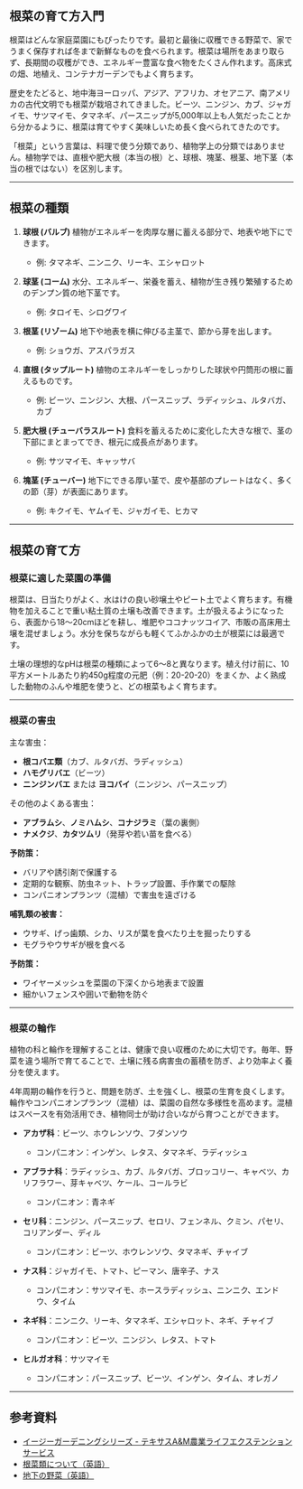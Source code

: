 ## 根菜の育て方入門

根菜はどんな家庭菜園にもぴったりです。最初と最後に収穫できる野菜で、家でうまく保存すれば冬まで新鮮なものを食べられます。根菜は場所をあまり取らず、長期間の収穫ができ、エネルギー豊富な食べ物をたくさん作れます。高床式の畑、地植え、コンテナガーデンでもよく育ちます。

歴史をたどると、地中海ヨーロッパ、アジア、アフリカ、オセアニア、南アメリカの古代文明でも根菜が栽培されてきました。ビーツ、ニンジン、カブ、ジャガイモ、サツマイモ、タマネギ、パースニップが5,000年以上も人気だったことから分かるように、根菜は育てやすく美味しいため長く食べられてきたのです。

「根菜」という言葉は、料理で使う分類であり、植物学上の分類ではありません。植物学では、直根や肥大根（本当の根）と、球根、塊茎、根茎、地下茎（本当の根ではない）を区別します。

---

## 根菜の種類

1. **球根 (バルブ)**
   植物がエネルギーを肉厚な層に蓄える部分で、地表や地下にできます。  
   - 例: タマネギ、ニンニク、リーキ、エシャロット

2. **球茎 (コーム)**
   水分、エネルギー、栄養を蓄え、植物が生き残り繁殖するためのデンプン質の地下茎です。  
   - 例: タロイモ、シログワイ

3. **根茎 (リゾーム)**
   地下や地表を横に伸びる主茎で、節から芽を出します。  
   - 例: ショウガ、アスパラガス

4. **直根 (タップルート)**
   植物のエネルギーをしっかりした球状や円筒形の根に蓄えるものです。  
   - 例: ビーツ、ニンジン、大根、パースニップ、ラディッシュ、ルタバガ、カブ

5. **肥大根 (チューバラスルート)**
   食料を蓄えるために変化した大きな根で、茎の下部にまとまってでき、根元に成長点があります。  
   - 例: サツマイモ、キャッサバ

6. **塊茎 (チューバー)**
   地下にできる厚い茎で、皮や基部のプレートはなく、多くの節（芽）が表面にあります。  
   - 例: キクイモ、ヤムイモ、ジャガイモ、ヒカマ

---

## 根菜の育て方

### 根菜に適した菜園の準備

根菜は、日当たりがよく、水はけの良い砂壌土やピート土でよく育ちます。有機物を加えることで重い粘土質の土壌も改善できます。土が扱えるようになったら、表面から18〜20cmほどを耕し、堆肥やココナッツコイア、市販の高床用土壌を混ぜましょう。水分を保ちながらも軽くてふかふかの土が根菜には最適です。

土壌の理想的なpHは根菜の種類によって6〜8と異なります。植え付け前に、10平方メートルあたり約450g程度の元肥（例：20-20-20）をまくか、よく熟成した動物のふんや堆肥を使うと、どの根菜もよく育ちます。

---

### 根菜の害虫

主な害虫：
- **根コバエ類**（カブ、ルタバガ、ラディッシュ）
- **ハモグリバエ**（ビーツ）
- **ニンジンバエ** または **ヨコバイ**（ニンジン、パースニップ）

その他のよくある害虫：
- **アブラムシ**、**ノミハムシ**、**コナジラミ**（葉の裏側）
- **ナメクジ**、**カタツムリ**（発芽や若い苗を食べる）

**予防策：**
- バリアや誘引剤で保護する
- 定期的な観察、防虫ネット、トラップ設置、手作業での駆除
- コンパニオンプランツ（混植）で害虫を遠ざける

**哺乳類の被害：**
- ウサギ、げっ歯類、シカ、リスが葉を食べたり土を掘ったりする
- モグラやウサギが根を食べる

**予防策：**
- ワイヤーメッシュを菜園の下深くから地表まで設置
- 細かいフェンスや囲いで動物を防ぐ

---

### 根菜の輪作

植物の科と輪作を理解することは、健康で良い収穫のために大切です。毎年、野菜を違う場所で育てることで、土壌に残る病害虫の蓄積を防ぎ、より効率よく養分を使えます。

4年周期の輪作を行うと、問題を防ぎ、土を強くし、根菜の生育を良くします。輪作やコンパニオンプランツ（混植）は、菜園の自然な多様性を高めます。混植はスペースを有効活用でき、植物同士が助け合いながら育つことができます。


- **アカザ科**：ビーツ、ホウレンソウ、フダンソウ  
  - コンパニオン：インゲン、レタス、タマネギ、ラディッシュ

- **アブラナ科**：ラディッシュ、カブ、ルタバガ、ブロッコリー、キャベツ、カリフラワー、芽キャベツ、ケール、コールラビ  
  - コンパニオン：青ネギ

- **セリ科**：ニンジン、パースニップ、セロリ、フェンネル、クミン、パセリ、コリアンダー、ディル  
  - コンパニオン：ビーツ、ホウレンソウ、タマネギ、チャイブ

- **ナス科**：ジャガイモ、トマト、ピーマン、唐辛子、ナス  
  - コンパニオン：サツマイモ、ホースラディッシュ、ニンニク、エンドウ、タイム

- **ネギ科**：ニンニク、リーキ、タマネギ、エシャロット、ネギ、チャイブ  
  - コンパニオン：ビーツ、ニンジン、レタス、トマト

- **ヒルガオ科**：サツマイモ  
  - コンパニオン：パースニップ、ビーツ、インゲン、タイム、オレガノ

---

## 参考資料

- [イージーガーデニングシリーズ - テキサスA&M農業ライフエクステンションサービス](https://aggie-horticulture.tamu.edu/vegetable/easy-gardening-series/)
- [根菜類について（英語）](https://ag.umass.edu/sites/ag.umass.edu/files/fact-sheets/pdf/root_crops.pdf)
- [地下の野菜（英語）](https://washingtoncountymastergardeners.org/wp-content/uploads/2024/04/Root-Crops-Vegetable-Underground.pdf)
